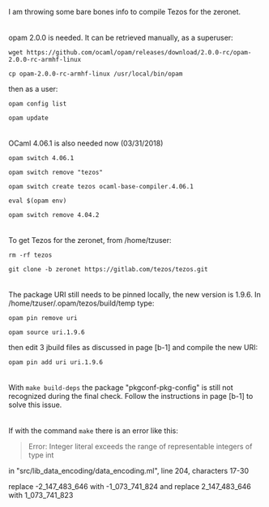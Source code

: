 I am throwing some bare bones info to compile Tezos for the zeronet.
\
\
\
opam 2.0.0 is needed. It can be retrieved manually, as a superuser:

`wget https://github.com/ocaml/opam/releases/download/2.0.0-rc/opam-2.0.0-rc-armhf-linux`

`cp opam-2.0.0-rc-armhf-linux /usr/local/bin/opam`

then as a user:

`opam config list`

`opam update`
\
\
\
OCaml 4.06.1 is also needed now (03/31/2018) 

`opam switch 4.06.1`

`opam switch remove "tezos"`

`opam switch create tezos ocaml-base-compiler.4.06.1`

`eval $(opam env)`

`opam switch remove 4.04.2`
\
\
\
To get Tezos for the zeronet, from /home/tzuser:

`rm -rf tezos`

`git clone -b zeronet https://gitlab.com/tezos/tezos.git`
\
\
\
The package URI still needs to be pinned locally, the new version is 1.9.6. In /home/tzuser/.opam/tezos/build/temp type:

`opam pin remove uri`

`opam source uri.1.9.6`

then edit 3 jbuild files as discussed in page [b-1] and compile the new URI:

`opam pin add uri uri.1.9.6`
\
\
\
With `make build-deps` the package "pkgconf-pkg-config" is still not recognized during the final check.
Follow the instructions in page [b-1] to solve this issue.
\
\
\
If with the command `make` there is an error like this:

> Error: Integer literal exceeds the range of representable integers of type int

in "src/lib_data_encoding/data_encoding.ml", line 204, characters 17-30

replace -2_147_483_646 with -1_073_741_824 and replace 2_147_483_646  with 1_073_741_823




 